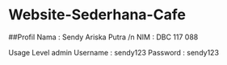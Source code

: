 # Website-Sederhana-Cafe

##Profil
Nama  : Sendy Ariska Putra /n
NIM   : DBC 117 088

Usage
Level admin
Username : sendy123
Password : sendy123
